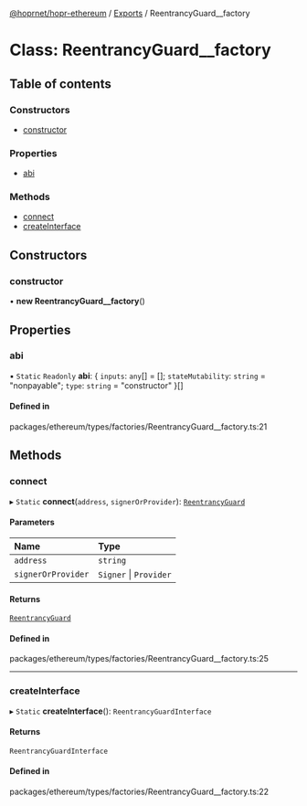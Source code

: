 [@hoprnet/hopr-ethereum](../README.md) / [Exports](../modules.md) / ReentrancyGuard__factory

# Class: ReentrancyGuard\_\_factory

## Table of contents

### Constructors

- [constructor](ReentrancyGuard__factory.md#constructor)

### Properties

- [abi](ReentrancyGuard__factory.md#abi)

### Methods

- [connect](ReentrancyGuard__factory.md#connect)
- [createInterface](ReentrancyGuard__factory.md#createinterface)

## Constructors

### constructor

• **new ReentrancyGuard__factory**()

## Properties

### abi

▪ `Static` `Readonly` **abi**: { `inputs`: `any`[] = []; `stateMutability`: `string` = "nonpayable"; `type`: `string` = "constructor" }[]

#### Defined in

packages/ethereum/types/factories/ReentrancyGuard__factory.ts:21

## Methods

### connect

▸ `Static` **connect**(`address`, `signerOrProvider`): [`ReentrancyGuard`](ReentrancyGuard.md)

#### Parameters

| Name | Type |
| :------ | :------ |
| `address` | `string` |
| `signerOrProvider` | `Signer` \| `Provider` |

#### Returns

[`ReentrancyGuard`](ReentrancyGuard.md)

#### Defined in

packages/ethereum/types/factories/ReentrancyGuard__factory.ts:25

___

### createInterface

▸ `Static` **createInterface**(): `ReentrancyGuardInterface`

#### Returns

`ReentrancyGuardInterface`

#### Defined in

packages/ethereum/types/factories/ReentrancyGuard__factory.ts:22

